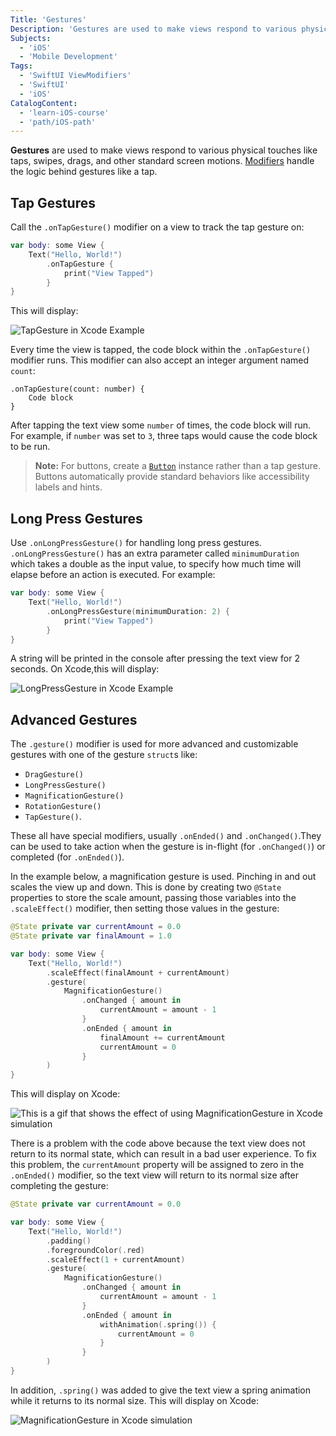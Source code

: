 ```yaml
---
Title: 'Gestures'
Description: 'Gestures are used to make views respond to various physical touches.'
Subjects:
  - 'iOS'
  - 'Mobile Development'
Tags:
  - 'SwiftUI ViewModifiers'
  - 'SwiftUI'
  - 'iOS'
CatalogContent:
  - 'learn-iOS-course'
  - 'path/iOS-path'
---
```


**Gestures** are used to make views respond to various physical touches like taps, swipes, drags, and other standard screen motions. [Modifiers](https://www.codecademy.com/resources/docs/swiftui/viewmodifier) handle the logic behind gestures like a tap.

## Tap Gestures

Call the `.onTapGesture()` modifier on a view to track the tap gesture on:

```swift
var body: some View {
    Text("Hello, World!")
        .onTapGesture {
            print("View Tapped")
        }
}
```

This will display:

![TapGesture in Xcode Example](https://raw.githubusercontent.com/Codecademy/docs/main/media/swiftui-gesture-tapgesture.gif)

Every time the view is tapped, the code block within the `.onTapGesture()` modifier runs. This modifier can also accept an integer argument named `count`:

```pseudo
.onTapGesture(count: number) {
    Code block
}
```

After tapping the text view some `number` of times, the code block will run. For example, if `number` was set to `3`, three taps would cause the code block to be run.

> **Note:** For buttons, create a [`Button`](https://www.codecademy.com/resources/docs/swiftui/views/button) instance rather than a tap gesture. Buttons automatically provide standard behaviors like accessibility labels and hints.

## Long Press Gestures

Use `.onLongPressGesture()` for handling long press gestures. `.onLongPressGesture()` has an extra parameter called `minimumDuration` which takes a double as the input value, to specify how much time will elapse before an action is executed. For example:

```swift
var body: some View {
    Text("Hello, World!")
        .onLongPressGesture(minimumDuration: 2) {
            print("View Tapped")
        }
}
```

A string will be printed in the console after pressing the text view for 2 seconds. On Xcode,this will display:

![LongPressGesture in Xcode Example](https://raw.githubusercontent.com/Codecademy/docs/main/media/swiftui-gesture-longgesture.gif)

## Advanced Gestures

The `.gesture()` modifier is used for more advanced and customizable gestures with one of the gesture `struct`s like:

- `DragGesture()`
- `LongPressGesture()`
- `MagnificationGesture()`
- `RotationGesture()`
- `TapGesture()`.

These all have special modifiers, usually `.onEnded()` and `.onChanged()`.They can be used to take action when the gesture is in-flight (for `.onChanged()`) or completed (for `.onEnded()`).

In the example below, a magnification gesture is used. Pinching in and out scales the view up and down. This is done by creating two `@State` properties to store the scale amount, passing those variables into the `.scaleEffect()` modifier, then setting those values in the gesture:

```swift
@State private var currentAmount = 0.0
@State private var finalAmount = 1.0

var body: some View {
    Text("Hello, World!")
        .scaleEffect(finalAmount + currentAmount)
        .gesture(
            MagnificationGesture()
                .onChanged { amount in
                    currentAmount = amount - 1
                }
                .onEnded { amount in
                    finalAmount += currentAmount
                    currentAmount = 0
                }
        )
}
```

This will display on Xcode:

![This is a gif that shows the effect of using MagnificationGesture in Xcode simulation](https://raw.githubusercontent.com/Codecademy/docs/main/media/swiftui-gesture-magnficationgesture-1.gif)

There is a problem with the code above because the text view does not return to its normal state, which can result in a bad user experience. To fix this problem, the `currentAmount` property will be assigned to zero in the `.onEnded()` modifier, so the text view will return to its normal size after completing the gesture:

```swift
@State private var currentAmount = 0.0

var body: some View {
    Text("Hello, World!")
        .padding()
        .foregroundColor(.red)
        .scaleEffect(1 + currentAmount)
        .gesture(
            MagnificationGesture()
                .onChanged { amount in
                    currentAmount = amount - 1
                }
                .onEnded { amount in
                    withAnimation(.spring()) {
                        currentAmount = 0
                    }
                }
        )
}
```

In addition, `.spring()` was added to give the text view a spring animation while it returns to its normal size. This will display on Xcode:

![MagnificationGesture in Xcode simulation](https://raw.githubusercontent.com/Codecademy/docs/main/media/swiftui-gesture-magnficationgesture-2.gif)
